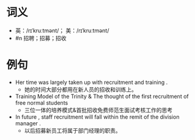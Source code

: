 # 词义
- 英：/rɪˈkruːtmənt/； 美：/rɪˈkruːtmənt/
- #n 招聘；招募；招收
# 例句
- Her time was largely taken up with recruitment and training .
	- 她的时间大部分都用在新人员的招收和训练上。
- Training Model of the Trinity & The thought of the first recruitment of free normal students
	- 三位一体的培养模式&首批招收免费师范生面试考核工作的思考
- In future , staff recruitment will fall within the remit of the division manager .
	- 以后招募新员工将属于部门经理的职责。
